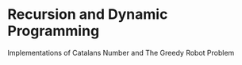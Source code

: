 # Recursion and Dynamic Programming
Implementations of Catalans Number and The Greedy Robot Problem
